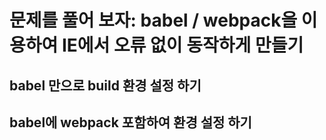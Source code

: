 # 문제를 풀어 보자: babel / webpack을 이용하여 IE에서 오류 없이 동작하게 만들기

## babel 만으로 build 환경 설정 하기

## babel에 webpack 포함하여 환경 설정 하기
